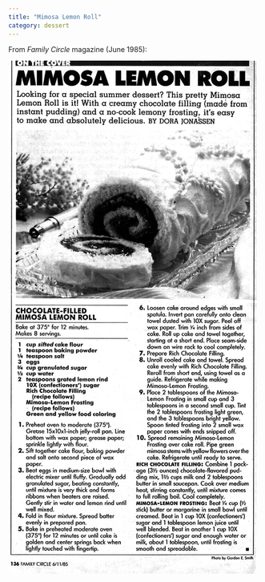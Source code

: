 ```yaml
---
title: "Mimosa Lemon Roll"
category: dessert
---
```


From _Family Circle_ magazine (June 1985):

![](/images/recipe-lemon-roll.jpg)
